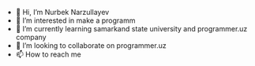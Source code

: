 - 👋 Hi, I’m Nurbek Narzullayev
- 👀 I’m interested in make a programm
- 🌱 I’m currently learning samarkand state university and programmer.uz company
- 💞️ I’m looking to collaborate on programmer.uz
- 📫 How to reach me 

<!---
NurbekNarzullayev2003/NurbekNarzullayev2003 is a ✨ special ✨ repository because its `README.md` (this file) appears on your GitHub profile.
You can click the Preview link to take a look at your changes.
--->
